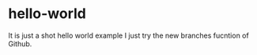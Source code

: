 # hello-world
It is just a shot hello world example
I just try the new branches fucntion of Github. 
